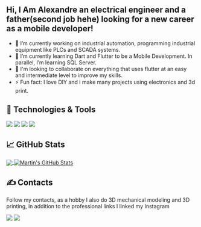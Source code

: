 
## Hi, I Am Alexandre an electrical engineer and a father(second job hehe) looking for a new career as a mobile developer!
- 🔭 I’m currently working on industrial automation, programming industrial equipment like PLCs and SCADA systems.
- 🌱 I’m currently learning Dart and Flutter to be a Mobile Development. In parallel, I’m learning SQL Server.
- 👯 I'm looking to collaborate on everything that uses flutter at an easy and intermediate level to improve my skills.
- ⚡ Fun fact: I love DIY and i make many projects  using electronics and 3d print.

## 🔧 Technologies & Tools
![](https://img.shields.io/badge/Code-Flutter-9cf?style=flat-square&logo=Flutter&logoColor=white)
![](https://img.shields.io/badge/Code-%20Dart-9cf?style=flat-square&logo=Dart&logoColor=white)
![](https://img.shields.io/badge/Code-%20JavaScript-9cf?style=flat-square&logo=javascript&logoColor=white)
![](https://img.shields.io/badge/Tools-%20SQL%20Server-9cf?style=flat-square&logo=MicrosoftSqlServer&logoColor=white)


## &#x1f4c8; GitHub Stats

<a href="https://github.com/MartinHeinz/MartinHeinz">
  <img align="center" src="https://github-readme-stats.vercel.app/api/top-langs/?username=AlexandreSkal&hide=java,html,tex&title_color=ffffff&text_color=c9cacc&icon_color=2bbc8a&bg_color=1d1f21&langs_count=3" />
</a>
<a href="https://github.com/MartinHeinz/MartinHeinz">
  <img align="center" src="https://github-readme-stats.vercel.app/api?username=AlexandreSkal&show_icons=true&line_height=27&count_private=true&title_color=ffffff&text_color=c9cacc&icon_color=2bbc8a&bg_color=1d1f21" alt="Martin's GitHub Stats" />
</a>


## &#x270d; Contacts

Follow my contacts, as a hobby I also do 3D mechanical modeling  and 3D printing, in addition to the professional links I linked my Instagram

<a href="https://www.linkedin.com/in/alexandre-santosr/" target="_blank"><img src="https://img.shields.io/badge/-LinkedIn-%230077B5?style=for-the-badge&logo=linkedin&logoColor=white" target="_blank"></a> 
<a href="https://www.instagram.com/3dskal/" target="_blank"><img src="https://img.shields.io/badge/-Instagram-%23E4405F?style=for-the-badge&logo=instagram&logoColor=white" target="_blank"></a> 
